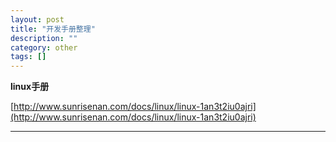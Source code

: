 ```yaml
---
layout: post
title: "开发手册整理"
description: ""
category: other
tags: []
---
```


**linux手册**

[http://www.sunrisenan.com/docs/linux/linux-1an3t2iu0ajri](http://www.sunrisenan.com/docs/linux/linux-1an3t2iu0ajri)


----
